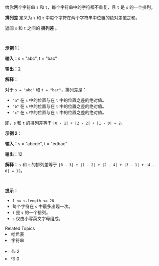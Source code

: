 <p>给你两个字符串 <code>s</code> 和 <code>t</code>，每个字符串中的字符都不重复，且 <code>t</code> 是 <code>s</code> 的一个排列。</p>

<p><strong>排列差</strong> 定义为 <code>s</code> 和 <code>t</code> 中每个字符在两个字符串中位置的绝对差值之和。</p>

<p>返回 <code>s</code> 和 <code>t</code> 之间的<strong> 排列差 </strong>。</p>

<p>&nbsp;</p>

<p><strong class="example">示例 1：</strong></p>

<div class="example-block"> 
 <p><strong>输入：</strong><span class="example-io">s = "abc", t = "bac"</span></p> 
</div>

<p><strong>输出：</strong><span class="example-io">2</span></p>

<p><strong>解释：</strong></p>

<p>对于 <code>s = "abc"</code> 和 <code>t = "bac"</code>，排列差是：</p>

<ul> 
 <li><code>"a"</code> 在 <code>s</code> 中的位置与在 <code>t</code> 中的位置之差的绝对值。</li> 
 <li><code>"b"</code> 在 <code>s</code> 中的位置与在 <code>t</code> 中的位置之差的绝对值。</li> 
 <li><code>"c"</code> 在 <code>s</code> 中的位置与在 <code>t</code> 中的位置之差的绝对值。</li> 
</ul>

<p>即，<code>s</code> 和 <code>t</code> 的排列差等于 <code>|0 - 1| + |2 - 2| + |1 - 0| = 2</code>。</p>

<p><strong class="example">示例 2：</strong></p>

<div class="example-block"> 
 <p><strong>输入：</strong><span class="example-io">s = "abcde", t = "edbac"</span></p> 
</div>

<p><strong>输出：</strong><span class="example-io">12</span></p>

<p><strong>解释：</strong> <code>s</code> 和 <code>t</code> 的排列差等于 <code>|0 - 3| + |1 - 2| + |2 - 4| + |3 - 1| + |4 - 0| = 12</code>。</p>

<p>&nbsp;</p>

<p><strong>提示：</strong></p>

<ul> 
 <li><code>1 &lt;= s.length &lt;= 26</code></li> 
 <li>每个字符在 <code>s</code> 中最多出现一次。</li> 
 <li><code>t</code> 是 <code>s</code> 的一个排列。</li> 
 <li><code>s</code> 仅由小写英文字母组成。</li> 
</ul>

<div><div>Related Topics</div><div><li>哈希表</li><li>字符串</li></div></div><br><div><li>👍 2</li><li>👎 0</li></div>